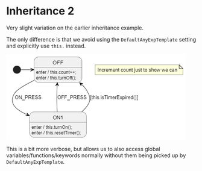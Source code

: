 # Inheritance 2
Very slight variation on the earlier inheritance example.

The only difference is that we avoid using the `DefaultAnyExpTemplate` setting and explicitly use `this.` instead.

![](docs/this-fsm.png)

This is a bit more verbose, but allows us to also access global variables/functions/keywords normally without them being picked up by `DefaultAnyExpTemplate`.
